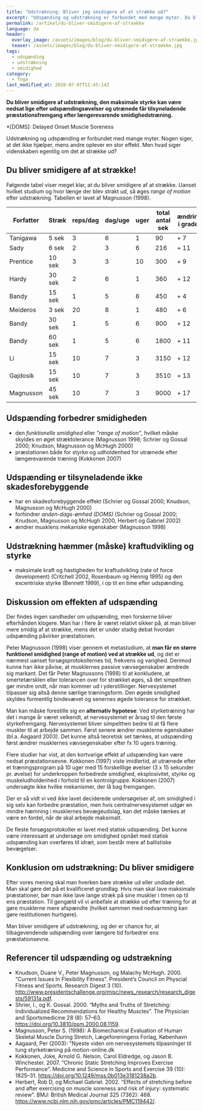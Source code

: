 ```yaml
---
title: "Udstrækning: Bliver jeg smidigere af at strække ud?"
excerpt: "Udspænding og udstrækning er forbundet med mange myter. Du bliver smidigere af at strække ud, men vi gennemgår også de uafklarede ting i forbindelse med udstrækning!"
permalink: /artikel/du-bliver-smidigere-af-straekke
language: da
header:
  overlay_image: /assets/images/blog/du-bliver-smidigere-af-straekke.jpg
  teaser: /assets/images/blog/du-bliver-smidigere-af-straekke.jpg
tags:
  - udspænding
  - udstrækning
  - smidighed
category:
  - Yoga
last_modified_at: 2020-07-07T11:45:14Z
---
```


**Du bliver smidigere af udstrækning, den maksimale styrke kan være nedsat lige efter udspændingsøvelser og utrænede får tilsyneladende præstationsfremgang efter længerevarende smidighedstræning.**

*[DOMS]: Delayed Onset Muscle Soreness

Udstrækning og udspænding er forbundet med mange myter. Nogen siger, at det ikke hjælper, mens andre oplever en stor effekt. Men hvad siger videnskaben egentlig om det at strække ud?

## Du bliver smidigere af at strække!

Følgende tabel viser meget klar, at du bliver smidigere af at strække. Uanset hvilket studium og hvor længe der blev strakt ud, så øges _range of motion_ efter udstrækning. Tabellen er lavet af Magnusson (1998).

| Forfatter | Stræk | reps/dag | dag/uge | uger | total antal sek | ændring i grader  |
|-|-|-|-|-|-|-|
| Tanigawa | 5 sek | 3 | 6 | 1 | 90 | + 7 |
| Sady | 6 sek | 2 | 3 | 6 | 216 | + 11 |
| Prentice | 10 sek | 3 | 3 | 10 | 300 | + 9 |
| Hardy | 30 sek | 2 | 6 | 1 | 360 | + 12 |
| Bandy | 15 sek | 1 | 5 | 6 | 450 | + 4 |
| Meideros | 3 sek | 20 | 8 | 1 | 480 | + 6 |
| Bandy | 30 sek | 1 | 5 | 6 | 900 | + 12 |
| Bandy | 60 sek | 1 | 5 | 6 | 1800 | + 11 |
| Li | 15 sek | 10 | 7 | 3 | 3150 | + 12 |
| Gajdosik | 15 sek | 10 | 7 | 3 | 3510 | + 13 |
| Magnusson | 45 sek | 10 | 7 | 3 | 9000 | + 17 |

## Udspænding forbedrer smidigheden

- den _funktionelle smidighed_ eller _"range of motion"_, hvilket måske skyldes en øget stræktolerance (Magnusson 1998; Schrier og Gossal 2000; Knudson, Magnusson og McHugh 2000)
- præstationen både for styrke og udholdenhed for utrænede efter længerevarende træning (Kokkonen 2007)

## Udspænding er tilsyneladende ikke skadesforebyggende

- har en skadesforebyggende effekt (Schrier og Gossal 2000; Knudson, Magnusson og McHugh 2000)
- forhindrer _anden-dags-ømhed (DOMS)_ (Schrier og Gossal 2000; Knudson, Magnusson og McHugh 2000, Herbert og Gabriel 2002)
- ændrer musklens mekaniske egenskaber (Magnusson 1998)

## Udstrækning hæmmer (måske) kraftudvikling og styrke

- maksimale kraft og hastigheden for kraftudvikling (rate of force development) (Critchell 2002, Rosenbaum og Hennig 1995) og den excentriske styrke (Bennett 1999), i op til en time efter udspænding.

## Diskussion om effekten af udspænding

Der findes ingen sandheder om udspænding, men forskerne bliver efterhånden klogere. Man har i flere år været relativt sikker på, at man bliver mere smidig af at strække, mens det er under stadig debat hvordan udspænding påvirker præstationen.

Peter Magnusson (1998) viser gennem et metastudium, at **man får en større funktionel smidighed (range of motion) ved at strække ud**, og det er nærmest uanset forsøgsprotokollernes tid, frekvens og varighed. Derimod kunne han ikke påvise, at musklernes passive vævsegenskaber ændrede sig markant. Det får Peter Magnussons (1998) til at konkludere, at smertetærsklen eller tolerancen over for strækket øges, så det simpelthen gør mindre ondt, når man kommer ud i yderstillinger. Nervesystemet tilpasser sig altså denne særlige træningsform. Den øgede smidighed skyldes formentlig bindevævet og senernes øgede tolerance for strækket.

Man kan måske forestille sig en **alternativ hypotese**: Ved styrketræning har det i mange år været velkendt, at nervesystemet er årsag til den første styrkefremgang. Nervesystemet bliver simpelthen bedre til at få flere muskler til at arbejde sammen. Først senere ændrer musklerne egenskaber (bl.a. Aagaard 2003). Det kunne altså teoretisk set tænkes, at udspænding først ændrer musklernes vævsegenskaber efter fx 10 ugers træning.

Flere studier har vist, at den kortvarige effekt af udspænding kan være nedsat præstationsevne. Kokkonen (1997) viste imidlertid, at utrænede efter et træningsprogram på 10 uger med 15 forskelllige øvelser (3 x 15 sekunder pr. øvelse) for underkroppen forbedrede smidighed, eksplosivitet, styrke og muskeludholdenhed i forhold til en kontrolgruppe. Kokkonen (2007) undersøgte ikke hvilke mekanismer, der lå bag fremgangen.

Der er så vidt vi ved ikke lavet deciderede undersøgelser af, om smidighed i sig selv kan forbedre præstation, men hvis centralnervesystemet udgør en mindre hæmning i musklernes bevægeudslag, kan det måske tænkes at være en fordel, når de skal arbejde maksimalt.

De fleste forsøgsprotokoller er lavet med statisk udspænding. Det kunne være interessant at undersøge om smidighed opnået med statisk udspænding kan overføres til idræt, som består mere af ballistiske bevægelser.

## Konklusion om udstrækning: Du bliver smidigere

Efter vores mening skal man hverken bare strække ud eller undlade det. Man skal gøre det på et kvalificeret grundlag. Hvis man skal lave maksimale præstationer, bør man ikke lave lange stræk på sine muskler i timen op til ens præstation. Til gengæld vil vi anbefale at strække ud efter træning for at gøre musklerne mere afspændte (hvilket sammen med nedvarmning kan gøre restitutionen hurtigere).

Man bliver smidigere af udstrækning, og der er chance for, at tilbagevendende udspænding over længere tid forbedrer ens præstationsevne.

## Referencer til udspænding og udstrækning

- Knudson, Duane V., Peter Magnusson, og Malachy McHugh. 2000. “Current Issues In Flexibility Fitness”. President’s Council on Physcial Fitness and Sports. Research Digest 3 (10). <http://www.presidentschallenge.org/misc/news_research/research_digests/59131a.pdf>.
- Shrier, I., og K. Gossal. 2000. “Myths and Truths of Stretching: Individualized Recommendations for Healthy Muscles”. The Physician and Sportsmedicine 28 (8): 57–63. <https://doi.org/10.3810/psm.2000.08.1159>.
- Magnusson, Peter S. (1998): A Biomechanical Evaluation of Human Skeletal Muscle During Stretch, Lægeforeningens Forlag, København
- Aagaard, Per (2003): "Nyeste viden om nervesystemets tilpasninger til tung styrketræning på motion-online.dk
- Kokkonen, Joke, Arnold G. Nelson, Carol Eldredge, og Jason B. Winchester. 2007. “Chronic Static Stretching Improves Exercise Performance”. Medicine and Science in Sports and Exercise 39 (10): 1825–31. <https://doi.org/10.1249/mss.0b013e3181238a2b>.
- Herbert, Rob D, og Michael Gabriel. 2002. “Effects of stretching before and after exercising on muscle soreness and risk of injury: systematic review”. BMJ: British Medical Journal 325 (7362): 468. <https://www.ncbi.nlm.nih.gov/pmc/articles/PMC119442/>.
